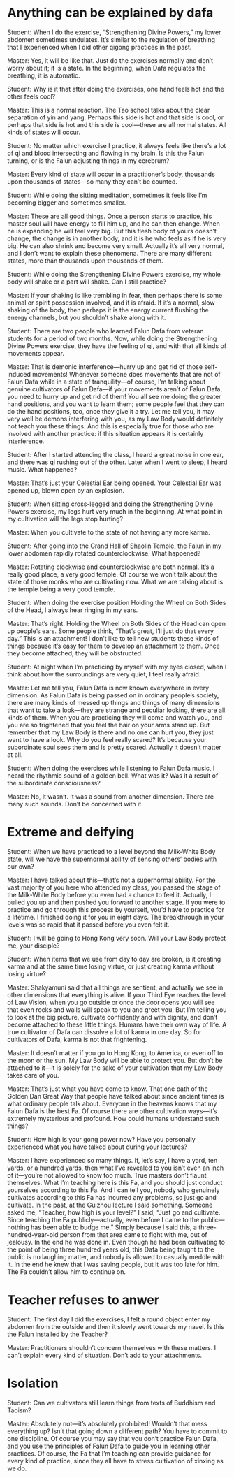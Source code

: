 # Anything can be explained by dafa
Student: When I do the exercise, “Strengthening Divine Powers,” my lower abdomen sometimes undulates. It’s similar to the regulation of breathing that I experienced when I did other qigong practices in the past.

Master: Yes, it will be like that. Just do the exercises normally and don’t worry about it; it is a state. In the beginning, when Dafa regulates the breathing, it is automatic.

Student: Why is it that after doing the exercises, one hand feels hot and the other feels cool?

Master: This is a normal reaction. The Tao school talks about the clear separation of yin and yang. Perhaps this side is hot and that side is cool, or perhaps that side is hot and this side is cool—these are all normal states. All kinds of states will occur.

Student: No matter which exercise I practice, it always feels like there’s a lot of qi and blood intersecting and flowing in my brain. Is this the Falun turning, or is the Falun adjusting things in my cerebrum?

Master: Every kind of state will occur in a practitioner’s body, thousands upon thousands of states—so many they can’t be counted.

Student: While doing the sitting meditation, sometimes it feels like I’m becoming bigger and sometimes smaller.

Master: These are all good things. Once a person starts to practice, his master soul will have energy to fill him up, and he can then change. When he is expanding he will feel very big. But this flesh body of yours doesn’t change, the change is in another body, and it is he who feels as if he is very big. He can also shrink and become very small. Actually it’s all very normal, and I don’t want to explain these phenomena. There are many different states, more than thousands upon thousands of them.

Student: While doing the Strengthening Divine Powers exercise, my whole body will shake or a part will shake. Can I still practice?

Master: If your shaking is like trembling in fear, then perhaps there is some animal or spirit possession involved, and it is afraid. If it’s a normal, slow shaking of the body, then perhaps it is the energy current flushing the energy channels, but you shouldn’t shake along with it.

Student: There are two people who learned Falun Dafa from veteran students for a period of two months. Now, while doing the Strengthening Divine Powers exercise, they have the feeling of qi, and with that all kinds of movements appear.

Master: That is demonic interference—hurry up and get rid of those self-induced movements! Whenever someone does movements that are not of Falun Dafa while in a state of tranquility—of course, I’m talking about genuine cultivators of Falun Dafa—if your movements aren’t of Falun Dafa, you need to hurry up and get rid of them! You all see me doing the greater hand positions, and you want to learn them; some people feel that they can do the hand positions, too, once they give it a try. Let me tell you, it may very well be demons interfering with you, as my Law Body would definitely not teach you these things. And this is especially true for those who are involved with another practice: if this situation appears it is certainly interference.

Student: After I started attending the class, I heard a great noise in one ear, and there was qi rushing out of the other. Later when I went to sleep, I heard music. What happened?

Master: That’s just your Celestial Ear being opened. Your Celestial Ear was opened up, blown open by an explosion.

Student: When sitting cross-legged and doing the Strengthening Divine Powers exercise, my legs hurt very much in the beginning. At what point in my cultivation will the legs stop hurting?

Master: When you cultivate to the state of not having any more karma.

Student: After going into the Grand Hall of Shaolin Temple, the Falun in my lower abdomen rapidly rotated counterclockwise. What happened?

Master: Rotating clockwise and counterclockwise are both normal. It’s a really good place, a very good temple. Of course we won’t talk about the state of those monks who are cultivating now. What we are talking about is the temple being a very good temple.

Student: When doing the exercise position Holding the Wheel on Both Sides of the Head, I always hear ringing in my ears.

Master: That’s right. Holding the Wheel on Both Sides of the Head can open up people’s ears. Some people think, “That’s great, I’ll just do that every day.” This is an attachment! I don’t like to tell new students these kinds of things because it’s easy for them to develop an attachment to them. Once they become attached, they will be obstructed.

Student: At night when I’m practicing by myself with my eyes closed, when I think about how the surroundings are very quiet, I feel really afraid.

Master: Let me tell you, Falun Dafa is now known everywhere in every dimension. As Falun Dafa is being passed on in ordinary people’s society, there are many kinds of messed up things and things of many dimensions that want to take a look—they are strange and peculiar looking, there are all kinds of them. When you are practicing they will come and watch you, and you are so frightened that you feel the hair on your arms stand up. But remember that my Law Body is there and no one can hurt you, they just want to have a look. Why do you feel really scared? It’s because your subordinate soul sees them and is pretty scared. Actually it doesn’t matter at all.

Student: When doing the exercises while listening to Falun Dafa music, I heard the rhythmic sound of a golden bell. What was it? Was it a result of the subordinate consciousness?

Master: No, it wasn’t. It was a sound from another dimension. There are many such sounds. Don’t be concerned with it.



# Extreme and deifying
Student: When we have practiced to a level beyond the Milk-White Body state, will we have the supernormal ability of sensing others’ bodies with our own?

Master: I have talked about this—that’s not a supernormal ability. For the vast majority of you here who attended my class, you passed the stage of the Milk-White Body before you even had a chance to feel it. Actually, I pulled you up and then pushed you forward to another stage. If you were to practice and go through this process by yourself, you’d have to practice for a lifetime. I finished doing it for you in eight days. The breakthrough in your levels was so rapid that it passed before you even felt it.

Student: I will be going to Hong Kong very soon. Will your Law Body protect me, your disciple?

Student: When items that we use from day to day are broken, is it creating karma and at the same time losing virtue, or just creating karma without losing virtue?

Master: Shakyamuni said that all things are sentient, and actually we see in other dimensions that everything is alive. If your Third Eye reaches the level of Law Vision, when you go outside or once the door opens you will see that even rocks and walls will speak to you and greet you. But I’m telling you to look at the big picture, cultivate confidently and with dignity, and don’t become attached to these little things. Humans have their own way of life. A true cultivator of Dafa can dissolve a lot of karma in one day. So for cultivators of Dafa, karma is not that frightening.

Master: It doesn’t matter if you go to Hong Kong, to America, or even off to the moon or the sun. My Law Body will be able to protect you. But don’t be attached to it—it is solely for the sake of your cultivation that my Law Body takes care of you.

Master: That’s just what you have come to know. That one path of the Golden Dan Great Way that people have talked about since ancient times is what ordinary people talk about. Everyone in the heavens knows that my Falun Dafa is the best Fa. Of course there are other cultivation ways—it’s extremely mysterious and profound. How could humans understand such things?

Student: How high is your gong power now? Have you personally experienced what you have talked about during your lectures?

Master: I have experienced so many things. If, let’s say, I have a yard, ten yards, or a hundred yards, then what I’ve revealed to you isn’t even an inch of it—you’re not allowed to know too much. True masters don’t flaunt themselves. What I’m teaching here is this Fa, and you should just conduct yourselves according to this Fa. And I can tell you, nobody who genuinely cultivates according to this Fa has incurred any problems, so just go and cultivate. In the past, at the Guizhou lecture I said something. Someone asked me, “Teacher, how high is your level?” I said, “Just go and cultivate. Since teaching the Fa publicly—actually, even before I came to the public—nothing has been able to budge me.” Simply because I said this, a three-hundred-year-old person from that area came to fight with me, out of jealousy. In the end he was done in. Even though he had been cultivating to the point of being three hundred years old, this Dafa being taught to the public is no laughing matter, and nobody is allowed to casually meddle with it. In the end he knew that I was saving people, but it was too late for him. The Fa couldn’t allow him to continue on.

# Teacher refuses to anwer
Student: The first day I did the exercises, I felt a round object enter my abdomen from the outside and then it slowly went towards my navel. Is this the Falun installed by the Teacher?

Master: Practitioners shouldn’t concern themselves with these matters. I can’t explain every kind of situation. Don’t add to your attachments.


# Isolation
Student: Can we cultivators still learn things from texts of Buddhism and Taoism?

Master: Absolutely not—it’s absolutely prohibited! Wouldn’t that mess everything up? Isn’t that going down a different path? You have to commit to one discipline. Of course you may say that you don’t practice Falun Dafa, and you use the principles of Falun Dafa to guide you in learning other practices. Of course, the Fa that I’m teaching can provide guidance for every kind of practice, since they all have to stress cultivation of xinxing as we do.
